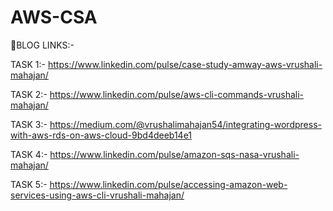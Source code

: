 # AWS-CSA

📑BLOG LINKS:-

TASK 1:- https://www.linkedin.com/pulse/case-study-amway-aws-vrushali-mahajan/

TASK 2:- https://www.linkedin.com/pulse/aws-cli-commands-vrushali-mahajan/

TASK 3:- https://medium.com/@vrushalimahajan54/integrating-wordpress-with-aws-rds-on-aws-cloud-9bd4deeb14e1

TASK 4:- https://www.linkedin.com/pulse/amazon-sqs-nasa-vrushali-mahajan/

TASK 5:- https://www.linkedin.com/pulse/accessing-amazon-web-services-using-aws-cli-vrushali-mahajan/
